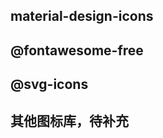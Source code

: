 <!--DESC: {icon:{name:"explore",pkg:"mdi",type:"filled"},id:1} -->
## material-design-icons

<div><wcex-doc.com-icons pkg="@material-design-icons/svg" style="height:30em"></wcex-doc.com-icons></div>


## @fontawesome-free
<div><wcex-doc.com-icons pkg="@fortawesome/fontawesome-free/svgs" style="height:30em"></wcex-doc.com-icons></div>

## @svg-icons
<div><wcex-doc.com-icons pkg="@svg-icons" npm-scope="1" style="height:50em"></wcex-doc.com-icons></div>



## 其他图标库，待补充

